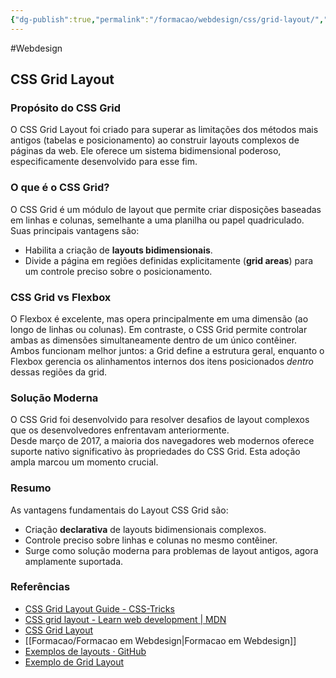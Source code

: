 ```yaml
---
{"dg-publish":true,"permalink":"/formacao/webdesign/css/grid-layout/","metatags":{"description":"oferece um sistema bidimensional para criação de um layout"},"noteIcon":2,"updated":"2025-07-27T13:06:18.765-03:00"}
---
```


#Webdesign 

## CSS Grid Layout

### Propósito do CSS Grid  

O CSS Grid Layout foi criado para superar as limitações dos métodos mais antigos (tabelas e posicionamento) ao construir layouts complexos de páginas da web. Ele oferece um sistema bidimensional poderoso, especificamente desenvolvido para esse fim.

### O que é o CSS Grid?  

O CSS Grid é um módulo de layout que permite criar disposições baseadas em linhas e colunas, semelhante a uma planilha ou papel quadriculado. Suas principais vantagens são:  
- Habilita a criação de **layouts bidimensionais**.  
- Divide a página em regiões definidas explicitamente (**grid areas**) para um controle preciso sobre o posicionamento.

### CSS Grid vs Flexbox  

O Flexbox é excelente, mas opera principalmente em uma dimensão (ao longo de linhas ou colunas). Em contraste, o CSS Grid permite controlar ambas as dimensões simultaneamente dentro de um único contêiner. Ambos funcionam melhor juntos: a Grid define a estrutura geral, enquanto o Flexbox gerencia os alinhamentos internos dos itens posicionados *dentro* dessas regiões da grid.

### Solução Moderna  

O CSS Grid foi desenvolvido para resolver desafios de layout complexos que os desenvolvedores enfrentavam anteriormente.\
Desde março de 2017, a maioria dos navegadores web modernos oferece suporte nativo significativo às propriedades do CSS Grid. Esta adoção ampla marcou um momento crucial.

### Resumo  

As vantagens fundamentais do Layout CSS Grid são:  
- Criação **declarativa** de layouts bidimensionais complexos.  
- Controle preciso sobre linhas e colunas no mesmo contêiner.  
- Surge como solução moderna para problemas de layout antigos, agora amplamente suportada.

### Referências

- [CSS Grid Layout Guide - CSS-Tricks](https://css-tricks.com/snippets/css/complete-guide-grid/)
- [CSS grid layout - Learn web development \| MDN](https://developer.mozilla.org/en-US/docs/Learn_web_development/Core/CSS_layout/Grids)
- [CSS Grid Layout](https://www.w3schools.com/css/css_grid.asp)
- [[Formacao/Formacao em Webdesign\|Formacao em Webdesign]]
- [Exemplos de layouts · GitHub](https://github.com/jocile/webdesigner/tree/main/formacao-css/2-Trabalhando-com-layouts-no-css)
- [Exemplo de Grid Layout](https://jocile.github.io/webdesigner/formacao-css/2-Trabalhando-com-layouts-no-css/grid-areas%20abreviado.html) 
